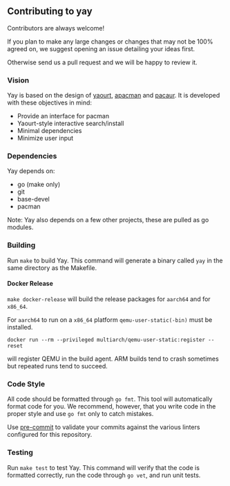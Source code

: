 ## Contributing to yay

Contributors are always welcome!

If you plan to make any large changes or changes that may not be 100% agreed
on, we suggest opening an issue detailing your ideas first.

Otherwise send us a pull request and we will be happy to review it.

### Vision

Yay is based on the design of [yaourt](https://github.com/archlinuxfr/yaourt), [apacman](https://github.com/oshazard/apacman) and [pacaur](https://github.com/rmarquis/pacaur). It is developed with these objectives in mind:

- Provide an interface for pacman
- Yaourt-style interactive search/install
- Minimal dependencies
- Minimize user input

### Dependencies

Yay depends on:

- go (make only)
- git
- base-devel
- pacman

Note: Yay also depends on a few other projects, these are pulled as go modules.

### Building

Run `make` to build Yay. This command will generate a binary called `yay` in
the same directory as the Makefile.

#### Docker Release

`make docker-release` will build the release packages for `aarch64` and for `x86_64`.

For `aarch64` to run on a `x86_64` platform `qemu-user-static(-bin)` must be
installed.

```
docker run --rm --privileged multiarch/qemu-user-static:register --reset
```

will register QEMU in the build agent. ARM builds tend to crash sometimes but
repeated runs tend to succeed.

### Code Style

All code should be formatted through `go fmt`. This tool will automatically
format code for you. We recommend, however, that you write code in the proper
style and use `go fmt` only to catch mistakes.

Use [pre-commit](https://pre-commit.com/) to validate your commits against the various
linters configured for this repository.

### Testing

Run `make test` to test Yay. This command will verify that the code is
formatted correctly, run the code through `go vet`, and run unit tests.
